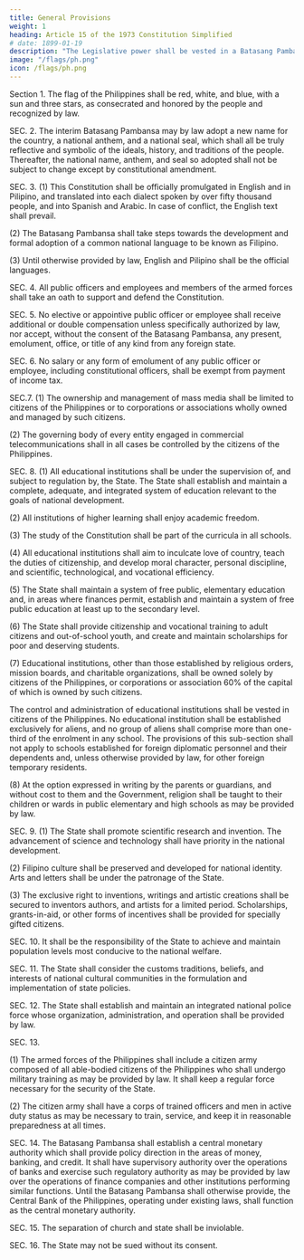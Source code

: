 ```yaml
---
title: General Provisions
weight: 1
heading: Article 15 of the 1973 Constitution Simplified
# date: 1899-01-19
description: "The Legislative power shall be vested in a Batasang Pambansa."
image: "/flags/ph.png"
icon: /flags/ph.png
---
```



Section 1. The flag of the Philippines shall be red, white, and blue, with a sun and three stars, as consecrated and honored by the people and recognized by law.

SEC. 2. The interim Batasang Pambansa may by law adopt a new name for the country, a national anthem, and a national seal, which shall all be truly reflective and symbolic of the ideals, history, and traditions of the people. Thereafter, the national name, anthem, and seal so adopted shall not be subject to change except by constitutional amendment.

SEC. 3. (1) This Constitution shall be officially promulgated in English and in Pilipino, and translated into each dialect spoken by over fifty thousand people, and into Spanish and Arabic. In case of conflict, the English text shall prevail.

(2) The Batasang Pambansa shall take steps towards the development and formal adoption of a common national language to be known as Filipino.

(3) Until otherwise provided by law, English and Pilipino shall be the official languages.

SEC. 4. All public officers and employees and members of the armed forces shall take an oath to support and defend the Constitution.

SEC. 5. No elective or appointive public officer or employee shall receive additional or double compensation unless specifically authorized by law, nor accept, without the consent of the Batasang Pambansa, any present, emolument, office, or title of any kind from any foreign state.

SEC. 6. No salary or any form of emolument of any public officer or employee, including constitutional officers, shall be exempt from payment of income tax.

SEC.7. (1) The ownership and management of mass media shall be limited to citizens of the Philippines or to corporations or associations wholly owned and managed by such citizens.

(2) The governing body of every entity engaged in commercial telecommunications shall in all cases be controlled by the citizens of the Philippines.

SEC. 8. (1) All educational institutions shall be under the supervision of, and subject to regulation by, the State. The State shall establish and maintain a complete, adequate, and integrated system of education relevant to the goals of national development.

(2) All institutions of higher learning shall enjoy academic freedom.

(3) The study of the Constitution shall be part of the curricula in all schools.

(4) All educational institutions shall aim to inculcate love of country, teach the duties of citizenship, and develop moral character, personal discipline, and scientific, technological, and vocational efficiency.

(5) The State shall maintain a system of free public, elementary education and, in areas where finances permit, establish and maintain a system of free public education at least up to the secondary level.

(6) The State shall provide citizenship and vocational training to adult citizens and out-of-school youth, and create and maintain scholarships for poor and deserving students.

(7) Educational institutions, other than those established by religious orders, mission boards, and charitable organizations, shall be owned solely by citizens of the Philippines, or corporations or association 60% of the capital of which is owned by such citizens. 

The control and administration of educational institutions shall be vested in citizens of the Philippines. No educational institution shall be established exclusively for aliens, and no group of aliens shall comprise more than one-third of the enrolment in any school. The provisions of this sub-section shall not apply to schools established for foreign diplomatic personnel and their dependents and, unless otherwise provided by law, for other foreign temporary residents.

(8) At the option expressed in writing by the parents or guardians, and without cost to them and the Government, religion shall be taught to their children or wards in public elementary and high schools as may be provided by law.

SEC. 9. (1) The State shall promote scientific research and invention. The advancement of science and technology shall have priority in the national development.

(2) Filipino culture shall be preserved and developed for national identity. Arts and letters shall be under the patronage of the State.

(3) The exclusive right to inventions, writings and artistic creations shall be secured to inventors authors, and artists for a limited period. Scholarships, grants-in-aid, or other forms of incentives shall be provided for specially gifted citizens.

SEC. 10. It shall be the responsibility of the State to achieve and maintain population levels most conducive to the national welfare.

SEC. 11. The State shall consider the customs traditions, beliefs, and interests of national cultural communities in the formulation and implementation of state policies.

SEC. 12. The State shall establish and maintain an integrated national police force whose organization, administration, and operation shall be provided by law.

SEC. 13. 

(1) The armed forces of the Philippines shall include a citizen army composed of all able-bodied citizens of the Philippines who shall undergo military training as may be provided by law. It shall keep a regular force necessary for the security of the State.

(2) The citizen army shall have a corps of trained officers and men in active duty status as may be necessary to train, service, and keep it in reasonable preparedness at all times.

SEC. 14. The Batasang Pambansa shall establish a central monetary authority which shall provide policy direction in the areas of money, banking, and credit. It shall have supervisory authority over the operations of banks and exercise such regulatory authority as may be provided by law over the operations of finance companies and other institutions performing similar functions. Until the Batasang Pambansa shall otherwise provide, the Central Bank of the Philippines, operating under existing laws, shall function as the central monetary authority.

SEC. 15. The separation of church and state shall be inviolable.

SEC. 16. The State may not be sued without its consent.
